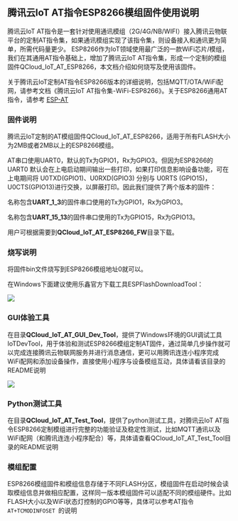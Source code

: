 ## 腾讯云IoT AT指令ESP8266模组固件使用说明

腾讯云IoT AT指令是一套针对使用通讯模组（2G/4G/NB/WIFI）接入腾讯云物联平台的定制AT指令集，如果通讯模组实现了该指令集，则设备接入和通讯更为简单，所需代码量更少。
ESP8266作为IoT领域使用最广泛的一款WiFi芯片/模组，我们在其通用AT指令基础上，增加了腾讯云IoT AT指令集，形成一个定制的模组固件QCloud_IoT_AT_ESP8266，本文档介绍如何烧写及使用该固件。

关于腾讯云IoT定制AT指令ESP8266版本的详细说明，包括MQTT/OTA/WiFi配网，请参考文档《腾讯云IoT AT指令集-WiFi-ESP8266》。关于ESP8266通用AT指令，请参考 [ESP-AT](https://github.com/espressif/esp-at)

### 固件说明
腾讯云IoT定制的AT模组固件QCloud_IoT_AT_ESP8266，适用于所有FLASH大小为2MB或者2MB以上的ESP8266模组。

AT串口使用UART0，默认的Tx为GPIO1，Rx为GPIO3。但因为ESP8266的UART0 默认会在上电启动期间输出一些打印，如果打印信息影响设备功能，可在上电期间将 U0TXD(GPIO1)、U0RXD(GPIO3) 分别与 U0RTS (GPIO15)，U0CTS(GPIO13)进行交换，以屏蔽打印。因此我们提供了两个版本的固件：

名称包含**UART_1_3**的固件串口使用的Tx为GPIO1，Rx为GPIO3。

名称包含**UART_15_13**的固件串口使用的Tx为GPIO15，Rx为GPIO13。

用户可根据需要到**QCloud_IoT_AT_ESP8266_FW**目录下载。

### 烧写说明
将固件bin文件烧写到ESP8266模组地址0就可以。

在Windows下面建议使用乐鑫官方下载工具ESPFlashDownloadTool：

![](https://main.qcloudimg.com/raw/4a0950201609be4c0119e75d5ddfce97.png)

### GUI体验工具
在目录**QCloud_IoT_AT_GUI_Dev_Tool**，提供了Windows环境的GUI调试工具IoTDevTool，用于体验和测试ESP8266模组定制AT固件，通过简单几步操作就可以完成连接腾讯云物联网服务并进行消息通信，更可以用腾讯连连小程序完成WiFi配网和添加设备操作，直接使用小程序与设备模组互动，具体请看该目录的README说明

![](https://main.qcloudimg.com/raw/7f8f02ac03d638bff9a5e6c832f2f11d.png)

### Python测试工具
在目录**QCloud_IoT_AT_Test_Tool**，提供了python测试工具，对腾讯云IoT AT指令ESP8266定制模组进行完整的功能验证及稳定性测试，比如MQTT通讯以及WiFi配网（和腾讯连连小程序配合）等，具体请查看QCloud_IoT_AT_Test_Tool目录的README说明

### 模组配置
ESP8266模组固件和模组信息存储于不同FLASH分区，模组固件在启动时候会读取模组信息并做相应配置，这样同一版本模组固件可以适配不同的模组硬件。比如FLASH大小以及WiFi状态灯控制的GPIO等等，具体可以参考AT指令`AT+TCMODINFOSET `的说明

